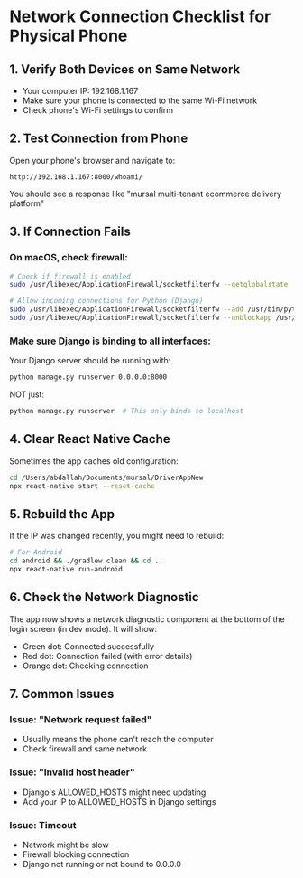 # Network Connection Checklist for Physical Phone

## 1. Verify Both Devices on Same Network
- Your computer IP: 192.168.1.167
- Make sure your phone is connected to the same Wi-Fi network
- Check phone's Wi-Fi settings to confirm

## 2. Test Connection from Phone
Open your phone's browser and navigate to:
```
http://192.168.1.167:8000/whoami/
```

You should see a response like "mursal multi-tenant ecommerce delivery platform"

## 3. If Connection Fails

### On macOS, check firewall:
```bash
# Check if firewall is enabled
sudo /usr/libexec/ApplicationFirewall/socketfilterfw --getglobalstate

# Allow incoming connections for Python (Django)
sudo /usr/libexec/ApplicationFirewall/socketfilterfw --add /usr/bin/python3
sudo /usr/libexec/ApplicationFirewall/socketfilterfw --unblockapp /usr/bin/python3
```

### Make sure Django is binding to all interfaces:
Your Django server should be running with:
```bash
python manage.py runserver 0.0.0.0:8000
```
NOT just:
```bash
python manage.py runserver  # This only binds to localhost
```

## 4. Clear React Native Cache
Sometimes the app caches old configuration:
```bash
cd /Users/abdallah/Documents/mursal/DriverAppNew
npx react-native start --reset-cache
```

## 5. Rebuild the App
If the IP was changed recently, you might need to rebuild:
```bash
# For Android
cd android && ./gradlew clean && cd ..
npx react-native run-android
```

## 6. Check the Network Diagnostic
The app now shows a network diagnostic component at the bottom of the login screen (in dev mode).
It will show:
- Green dot: Connected successfully
- Red dot: Connection failed (with error details)
- Orange dot: Checking connection

## 7. Common Issues

### Issue: "Network request failed"
- Usually means the phone can't reach the computer
- Check firewall and same network

### Issue: "Invalid host header"
- Django's ALLOWED_HOSTS might need updating
- Add your IP to ALLOWED_HOSTS in Django settings

### Issue: Timeout
- Network might be slow
- Firewall blocking connection
- Django not running or not bound to 0.0.0.0